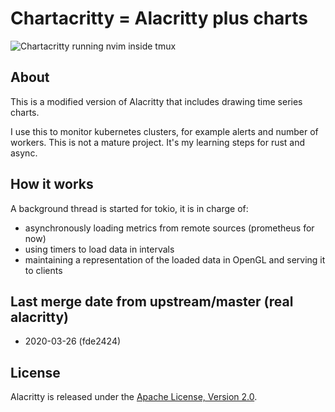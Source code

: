 # Chartacritty = Alacritty plus charts

![Chartacritty running nvim inside tmux](https://user-images.githubusercontent.com/873436/77846106-de3f5a80-71b3-11ea-87fe-ad054e76d319.png)

## About
This is a modified version of Alacritty that includes drawing time series charts.

I use this to monitor kubernetes clusters, for example alerts and number of workers.
This is not a mature project. It's my learning steps for rust and async.

## How it works

A background thread is started for tokio, it is in charge of:
- asynchronously loading metrics from remote sources (prometheus for now)
- using timers to load data in intervals
- maintaining a representation of the loaded data in OpenGL and serving it to clients

## Last merge date from upstream/master (real alacritty)
- 2020-03-26 (fde2424)

## License

Alacritty is released under the [Apache License, Version 2.0].

[Apache License, Version 2.0]: https://github.com/alacritty/alacritty/blob/master/LICENSE-APACHE
[tmux]: https://github.com/tmux/tmux
